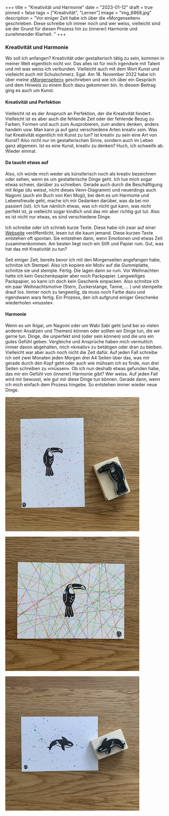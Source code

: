 +++
title = "Kreativität und Harmonie"
date = "2023-01-12"
draft = true
pinned = false
tags = ["Kreativität", "Lernen"]
image = "img_6868.jpg"
description = "Vor einiger Zeit habe ich über die «Morgenseiten» geschrieben. Diese schreibe ich immer noch und wer weiss, vielleicht sind sie der Grund für diesen Prozess hin zu (innerer) Harmonie und zunehmender Klarheit. "
+++
### Kreativität und Harmonie

Wo soll ich anfangen? Kreativität oder gestalterisch tätig zu sein, kommen in meiner Welt eigentlich nicht vor. Das alles ist für mich irgendwie mit Talent und mit was weiss ich verbunden. Vielleicht auch mit dem Wort Kunst und vielleicht auch mit Schulschmerz. Egal. Am 18. November 2022 habe ich über meine [«Morgenseiten»](https://www.bensblog.ch/morgenseiten/) geschrieben und wie ich über ein Gespräch und dem Hinweis zu einem Buch dazu gekommen bin. In diesem Beitrag ging es auch um Kunst. 

#### Kreativität und Perfektion

Vielleicht ist es der Anspruch an Perfektion, der die Kreativität hindert. Vielleicht ist es aber auch die fehlende Zeit oder der fehlende Bezug zu Farben, Formen und auch zum Ausprobieren, zum anders denken, anders handeln usw. Man kann ja auf ganz verschiedene Arten kreativ sein. Was hat Kreativität eigentlich mit Kunst zu tun? Ist kreativ zu sein eine Art von Kunst? Also nicht nur im gestalterischen Sinne, sondern auch im Leben ganz allgemein. Ist es eine Kunst, kreativ zu denken? Huch, ich schweife ab. Wieder einmal.

#### Da taucht etwas auf

Also, ich würde mich weder als künstlerisch noch als kreativ bezeichnen oder sehen, wenn es um gestalterische Dinge geht. Ich tue mich sogar etwas schwer, darüber zu schreiben. Gerade auch durch die Beschäftigung mit Ikigai (du weisst, nicht dieses Venn-Diagramm) und neuerdings auch Nagomi (auch ein Buch von Ken Mogi), bei dem es um Harmonie und Lebensfreude geht, mache ich mir Gedanken darüber, was da bei mir passiert (ist). Ich tue nämlich etwas, was ich nicht gut kann, was nicht perfekt ist, ja vielleicht sogar kindlich und das mir aber richtig gut tut. Also es ist nicht nur etwas, es sind verschiedene Dinge. \
\
Ich schreibe oder ich schrieb kurze Texte. Diese habe ich zwar auf einer [Webseite](https://www.denk-weise.ch) veröffentlicht, lesen tut die kaum jemand. Diese kurzen Texte entstehen oft spontan. Sie entstehen dann, wenn Emotionen und etwas Zeit zusammenkommen. Am besten liegt noch ein Stift und Papier rum. Gut, was hat das mit Kreativität zu tun? \
\
Seit einiger Zeit, bereits bevor ich mit den Morgenseiten angefangen habe, schnitze ich Stempel. Also ich kopiere ein Motiv auf die Gummiplatte, schnitze sie und stemple. Fertig. Die lagen dann so rum. Vor Weihnachten hatte ich kein Geschenkpapier aber noch Packpapier. Langweiliges Packpapier, so kann ich doch kein Geschenk einpacken. Also schnitze ich ein paar Weihnachtsmotive (Stern, Zuckerstange, Tanne, ... ) und stempelte drauf los. Immer noch zu langweilig, da muss noch Farbe dazu und irgendwann wars fertig. Ein Prozess, den ich aufgrund einiger Geschenke wiederholen «musste». 

#### Harmonie

Wenn es um Ikigai, um Nagomi oder um Wabi Sabi geht (und bei so vielen anderen Ansätzen und Themen) können oder sollten wir Dinge tun, die wir gerne tun. Dinge, die unperfekt sind (oder sein können) und die uns ein gutes Gefühl geben. Vergleiche und Ansprüche haben mich vermutlich immer davon abgehalten, mich «kreativ» zu betätigen oder dran zu bleiben. Vielleicht war aber auch noch nicht die Zeit dafür. Auf jeden Fall schreibe ich seit zwei Monaten jeden Morgen drei A4 Seiten über das, was mir gerade durch den Kopf geht oder auch wie mühsam ich es finde, nun drei Seiten schreiben zu «müssen». Ob ich nun deshalb etwas gefunden habe, das mir ein Gefühl von (innerer) Harmonie gibt? Wer weiss. Auf jeden Fall wird mir bewusst, wie gut mir diese Dinge tun können. Gerade dann, wenn ich mich einfach dem Prozess hingebe. So entstehen immer wieder neue Dinge.

![](img_6867.jpg)

![](img_6868.jpg)

![](img_6869.jpg)